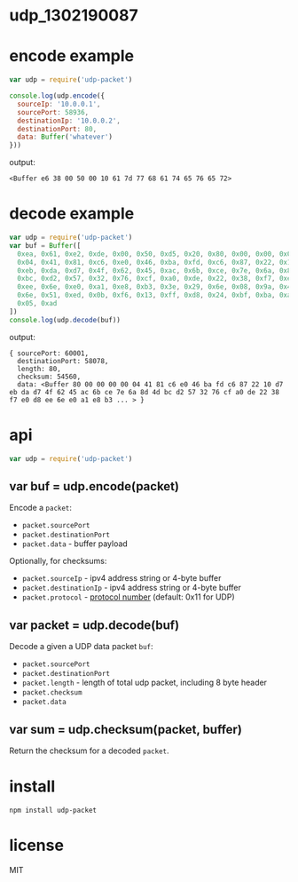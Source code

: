 # udp_1302190087

# encode example

``` js
var udp = require('udp-packet')

console.log(udp.encode({
  sourceIp: '10.0.0.1',
  sourcePort: 58936,
  destinationIp: '10.0.0.2',
  destinationPort: 80,
  data: Buffer('whatever')
}))
```

output:

```
<Buffer e6 38 00 50 00 10 61 7d 77 68 61 74 65 76 65 72>
```

# decode example

``` js
var udp = require('udp-packet')
var buf = Buffer([
  0xea, 0x61, 0xe2, 0xde, 0x00, 0x50, 0xd5, 0x20, 0x80, 0x00, 0x00, 0x00, 0x00,
  0x04, 0x41, 0x81, 0xc6, 0xe0, 0x46, 0xba, 0xfd, 0xc6, 0x87, 0x22, 0x10, 0xd7,
  0xeb, 0xda, 0xd7, 0x4f, 0x62, 0x45, 0xac, 0x6b, 0xce, 0x7e, 0x6a, 0x8d, 0x4d,
  0xbc, 0xd2, 0x57, 0x32, 0x76, 0xcf, 0xa0, 0xde, 0x22, 0x38, 0xf7, 0xe0, 0xd8,
  0xee, 0x6e, 0xe0, 0xa1, 0xe8, 0xb3, 0x3e, 0x29, 0x6e, 0x08, 0x9a, 0x4a, 0xad,
  0x6e, 0x51, 0xed, 0x0b, 0xf6, 0x13, 0xff, 0xd8, 0x24, 0xbf, 0xba, 0xa4, 0x0b,
  0x05, 0xad
])
console.log(udp.decode(buf))
```

output:

```
{ sourcePort: 60001,
  destinationPort: 58078,
  length: 80,
  checksum: 54560,
  data: <Buffer 80 00 00 00 00 04 41 81 c6 e0 46 ba fd c6 87 22 10 d7 eb da d7 4f 62 45 ac 6b ce 7e 6a 8d 4d bc d2 57 32 76 cf a0 de 22 38 f7 e0 d8 ee 6e e0 a1 e8 b3 ... > }
```

# api

``` js
var udp = require('udp-packet')
```

## var buf = udp.encode(packet)

Encode a `packet`:

* `packet.sourcePort`
* `packet.destinationPort`
* `packet.data` - buffer payload

Optionally, for checksums:

* `packet.sourceIp` - ipv4 address string or 4-byte buffer
* `packet.destinationIp` - ipv4 address string or 4-byte buffer
* `packet.protocol` - [protocol number](https://en.wikipedia.org/wiki/List_of_IP_protocol_numbers) (default: 0x11 for UDP)

## var packet = udp.decode(buf)

Decode a given a UDP data packet `buf`:

* `packet.sourcePort`
* `packet.destinationPort`
* `packet.length` - length of total udp packet, including 8 byte header
* `packet.checksum`
* `packet.data`

## var sum = udp.checksum(packet, buffer)

Return the checksum for a decoded `packet`.

# install

```
npm install udp-packet
```

# license

MIT
